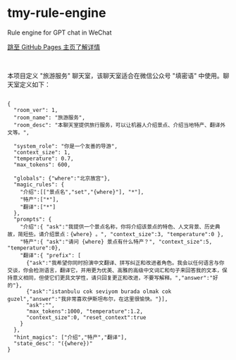 # tmy-rule-engine
Rule engine for GPT chat in WeChat

[跳至 GitHub Pages 主页了解详情](https://www.fn-share.com/github_bridge?path=index.html)

&nbsp;

本项目定义 "旅游服务" 聊天室，该聊天室适合在微信公众号 "填密语" 中使用。聊天室定义如下：

<pre><code class="tmy-room">
{
  "room_ver": 1,
  "room_name": "旅游服务",
  "room_desc": "本聊天室提供旅行服务，可以让机器人介绍景点、介绍当地特产、翻译外文等。",
  
  "system_role": "你是一个友善的导游",
  "context_size": 1,
  "temperature": 0.7,
  "max_tokens": 600,
  
  "globals": {"where":"北京故宫"},
  "magic_rules": {
    "介绍":[["景点名","set","{where}"], "*"],
    "特产":["*"],
    "翻译":["*"]
  },
  "prompts": {
    "介绍":{ "ask":"我提供一个景点名称，你将介绍该景点的特色、人文背景、历史典故，简短些。请介绍景点：{where} 。", "context_size":3, "temperature":0 },
    "特产":{ "ask":"请问 {where} 景点有什么特产？", "context_size":5, "temperature":0},
    "翻译":{ "prefix": [
      {"ask":"我希望你同时扮演中文翻译、拼写纠正和改进者角色。我会以任何语言与你交谈，你会检测语言，翻译它，并用更为优美、高雅的高级中文词汇和句子来回答我的文本，保持意义相同，但使它们更具文学性，请只回复更正和改进，不要写解释。","answer":"好的"}, 
      {"ask":"istanbulu cok seviyom burada olmak cok guzel","answer":"我非常喜欢伊斯坦布尔，在这里很愉快。"}],
      "ask":"",
      "max_tokens":1000, "temperature":1.2,
      "context_size":0, "reset_context":true
    }
  },
  "hint_magics": ["介绍","特产","翻译"],
  "state_desc": "({where})"
}
</code></pre>
